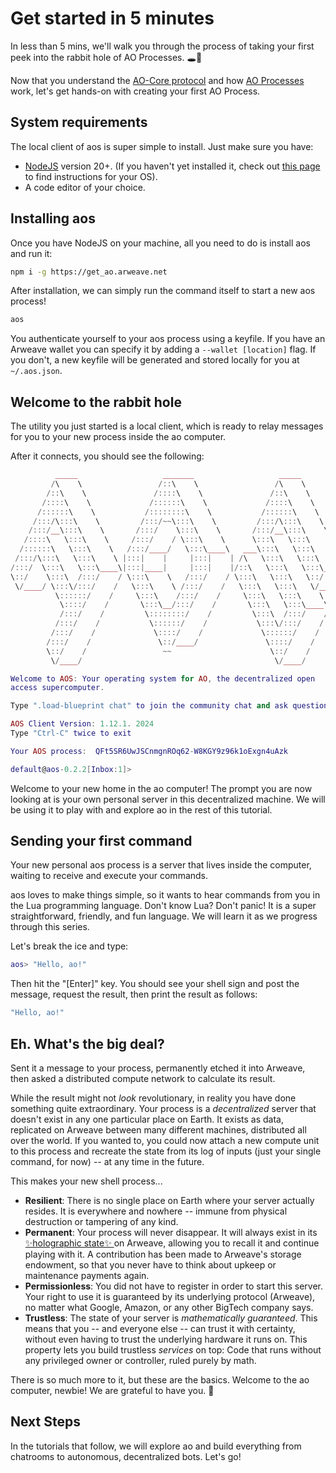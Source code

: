 # Get started in 5 minutes

In less than 5 mins, we'll walk you through the process of taking your first peek into the rabbit hole of AO Processes. 🕳️🐇

Now that you understand the [AO-Core protocol](./ao-core-introduction) and how [AO Processes](./ao-processes) work, let's get hands-on with creating your first AO Process.

## System requirements

The local client of aos is super simple to install. Just make sure you have:

- [NodeJS](https://nodejs.org) version 20+. (If you haven't yet installed it, check out [this page](https://nodejs.org/en/download/package-manager) to find instructions for your OS).
- A code editor of your choice.

## Installing aos

Once you have NodeJS on your machine, all you need to do is install aos and run it:

```sh
npm i -g https://get_ao.arweave.net
```

After installation, we can simply run the command itself to start a new aos process!

```sh
aos
```

You authenticate yourself to your aos process using a keyfile. If you have an Arweave wallet you can specify it by adding a `--wallet [location]` flag. If you don't, a new keyfile will be generated and stored locally for you at `~/.aos.json`.

## Welcome to the rabbit hole

The utility you just started is a local client, which is ready to relay messages for you to your new process inside the ao computer.

After it connects, you should see the following:

```lua
          _____                   _______                   _____
         /\    \                 /::\    \                 /\    \
        /::\    \               /::::\    \               /::\    \
       /::::\    \             /::::::\    \             /::::\    \
      /::::::\    \           /::::::::\    \           /::::::\    \
     /:::/\:::\    \         /:::/~~\:::\    \         /:::/\:::\    \
    /:::/__\:::\    \       /:::/    \:::\    \       /:::/__\:::\    \
   /::::\   \:::\    \     /:::/    / \:::\    \      \:::\   \:::\    \
  /::::::\   \:::\    \   /:::/____/   \:::\____\   ___\:::\   \:::\    \
 /:::/\:::\   \:::\    \ |:::|    |     |:::|    | /\   \:::\   \:::\    \
/:::/  \:::\   \:::\____\|:::|____|     |:::|    |/::\   \:::\   \:::\____\
\::/    \:::\  /:::/    / \:::\    \   /:::/    / \:::\   \:::\   \::/    /
 \/____/ \:::\/:::/    /   \:::\    \ /:::/    /   \:::\   \:::\   \/____/
          \::::::/    /     \:::\    /:::/    /     \:::\   \:::\    \
           \::::/    /       \:::\__/:::/    /       \:::\   \:::\____\
           /:::/    /         \::::::::/    /         \:::\  /:::/    /
          /:::/    /           \::::::/    /           \:::\/:::/    /
         /:::/    /             \::::/    /             \::::::/    /
        /:::/    /               \::/____/               \::::/    /
        \::/    /                 ~~                      \::/    /
         \/____/                                           \/____/

Welcome to AOS: Your operating system for AO, the decentralized open
access supercomputer.

Type ".load-blueprint chat" to join the community chat and ask questions!

AOS Client Version: 1.12.1. 2024
Type "Ctrl-C" twice to exit

Your AOS process:  QFt5SR6UwJSCnmgnROq62-W8KGY9z96k1oExgn4uAzk

default@aos-0.2.2[Inbox:1]>
```

Welcome to your new home in the ao computer! The prompt you are now looking at is your own personal server in this decentralized machine. We will be using it to play with and explore ao in the rest of this tutorial.

## Sending your first command

Your new personal aos process is a server that lives inside the computer, waiting to receive and execute your commands.

aos loves to make things simple, so it wants to hear commands from you in the Lua programming language. Don't know Lua? Don't panic! It is a super straightforward, friendly, and fun language. We will learn it as we progress through this series.

Let's break the ice and type:

```lua
aos> "Hello, ao!"
```

Then hit the "[Enter]" key. You should see your shell sign and post the message, request the result, then print the result as follows:

```lua
"Hello, ao!"
```

## Eh. What's the big deal?

Sent it a message to your process, permanently etched it into Arweave, then asked a distributed compute network to calculate its result.

While the result might not _look_ revolutionary, in reality you have done something quite extraordinary. Your process is a _decentralized_ server that doesn't exist in any one particular place on Earth. It exists as data, replicated on Arweave between many different machines, distributed all over the world. If you wanted to, you could now attach a new compute unit to this process and recreate the state from its log of inputs (just your single command, for now) -- at any time in the future.

This makes your new shell process...

- **Resilient**: There is no single place on Earth where your server actually resides. It is everywhere and nowhere -- immune from physical destruction or tampering of any kind.
- **Permanent**: Your process will never disappear. It will always exist in its [✨holographic state✨ ](/concepts/holographic-state) on Arweave, allowing you to recall it and continue playing with it. A contribution has been made to Arweave's storage endowment, so that you never have to think about upkeep or maintenance payments again.
- **Permissionless**: You did not have to register in order to start this server. Your right to use it is guaranteed by its underlying protocol (Arweave), no matter what Google, Amazon, or any other BigTech company says.
- **Trustless**: The state of your server is _mathematically guaranteed_. This means that you -- and everyone else -- can trust it with certainty, without even having to trust the underlying hardware it runs on. This property lets you build trustless _services_ on top: Code that runs without any privileged owner or controller, ruled purely by math.

There is so much more to it, but these are the basics. Welcome to the ao computer, newbie! We are grateful to have you. 🫡

## Next Steps

In the tutorials that follow, we will explore ao and build everything from chatrooms to autonomous, decentralized bots. Let's go!
